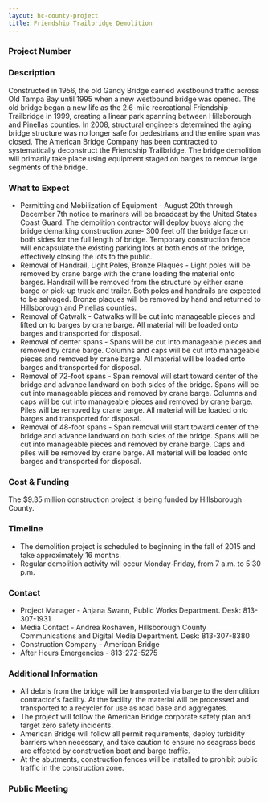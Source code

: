 ```yaml
---
layout: hc-county-project
title: Friendship Trailbridge Demolition
---
```


### Project Number



### Description

Constructed in 1956, the old Gandy Bridge carried westbound traffic across Old Tampa Bay until 1995 when a new westbound bridge was opened. The old bridge began a new life as the 2.6-mile recreational Friendship Trailbridge in 1999, creating a linear park spanning between Hillsborough and Pinellas counties. In 2008, structural engineers determined the aging bridge structure was no longer safe for pedestrians and the entire span was closed. The American Bridge Company has been contracted to systematically deconstruct the Friendship Trailbridge. The bridge demolition will primarily take place using equipment staged on barges to remove large segments of the bridge.

### What to Expect

* Permitting and Mobilization of Equipment - August 20th through December 7th notice to mariners will be broadcast by the United States Coast Guard. The demolition contractor will deploy buoys along the bridge demarking construction zone- 300 feet off the bridge face on both sides for the full length of bridge. Temporary construction fence will encapsulate the existing parking lots at both ends of the bridge, effectively closing the lots to the public.
* Removal of Handrail, Light Poles, Bronze Plaques - Light poles will be removed by crane barge with the crane loading the material onto barges. Handrail will be removed from the structure by either crane barge or pick-up truck and trailer. Both poles and handrails are expected to be salvaged. Bronze plaques will be removed by hand and returned to Hillsborough and Pinellas counties.
* Removal of Catwalk - Catwalks will be cut into manageable pieces and lifted on to barges by crane barge. All material will be loaded onto barges and transported for disposal.
* Removal of center spans - Spans will be cut into manageable pieces and removed by crane barge. Columns and caps will be cut into manageable pieces and removed by crane barge. All material will be loaded onto barges and transported for disposal.
* Removal of 72-foot spans - Span removal will start toward center of the bridge and advance landward on both sides of the bridge. Spans will be cut into manageable pieces and removed by crane barge. Columns and caps will be cut into manageable pieces and removed by crane barge. Piles will be removed by crane barge. All material will be loaded onto barges and transported for disposal.
* Removal of 48-foot spans - Span removal will start toward center of the bridge and advance landward on both sides of the bridge. Spans will be cut into manageable pieces and removed by crane barge. Caps and piles will be removed by crane barge. All material will be loaded onto barges and transported for disposal.

### Cost & Funding

The $9.35 million construction project is being funded by Hillsborough County.

### Timeline

* The demolition project is scheduled to beginning in the fall of 2015 and take approximately 16 months.
* Regular demolition activity will occur Monday-Friday, from 7 a.m. to 5:30 p.m.

### Contact

* Project Manager - Anjana Swann, Public Works Department. Desk: 813-307-1931
* Media Contact - Andrea Roshaven, Hillsborough County Communications and Digital Media Department. Desk: 813-307-8380
* Construction Company - American Bridge
* After Hours Emergencies - 813-272-5275

### Additional Information

* All debris from the bridge will be transported via barge to the demolition contractor's facility. At the facility, the material will be processed and transported to a recycler for use as road base and aggregates.
* The project will follow the American Bridge corporate safety plan and target zero safety incidents.
* American Bridge will follow all permit requirements, deploy turbidity barriers when necessary, and take caution to ensure no seagrass beds are effected by construction boat and barge traffic.
* At the abutments, construction fences will be installed to prohibit public traffic in the construction zone.

### Public Meeting
